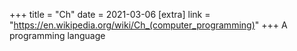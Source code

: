 +++
title = "Ch"
date = 2021-03-06
[extra]
link = "https://en.wikipedia.org/wiki/Ch_(computer_programming)"
+++
A programming language

